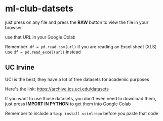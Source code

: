 # ml-club-datsets
just press on any file and press the **RAW** button to view the file in your browser

use that URL in your Google Colab

Remember: `df = pd.read_csv(url)` if you are reading an Excel sheet (XLS) use `df = pd.read_excel(url)` instead

## UC Irvine
UCI is the best, they have a lot of free datasets for academic purposes

Here's the link: https://archive.ics.uci.edu/datasets

If you want to use those datasets, you don't even need to download them, just press **IMPORT IN PYTHON** to get them into Google Colab

Remember to include a `%pip install ucimlrepo` before you paste that code

